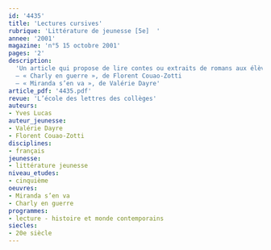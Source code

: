 ```yaml
---
id: '4435'
title: 'Lectures cursives'
rubrique: 'Littérature de jeunesse [5e]  '
annee: '2001'
magazine: 'n°5 15 octobre 2001'
pages: '2'
description: 
  'Un article qui propose de lire contes ou extraits de romans aux élèves de cinquième.
  – « Charly en guerre », de Florent Couao-Zotti
  – « Miranda s’en va », de Valérie Dayre'
article_pdf: '4435.pdf'
revue: 'L’école des lettres des collèges'
auteurs:
- Yves Lucas
auteur_jeunesse:
- Valérie Dayre
- Florent Couao-Zotti
disciplines:
- français
jeunesse:
- littérature jeunesse
niveau_etudes:
- cinquième
oeuvres:
- Miranda s’en va
- Charly en guerre
programmes:
- lecture - histoire et monde contemporains
siecles:
- 20e siècle
---
```

